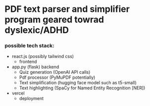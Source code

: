 # PDF text parser and simplifier program geared towrad dyslexic/ADHD

### possible tech stack: 
- react.js (possibly tailwind css)
    - frontend
- app.py (flask) backend
    - Quiz generation (OpenAI API calls)
    - Pdf processor (PyMuPDF potentially)
    - Text simplification (hugging face model such as t5-small)
    - Text highlighting (SpaCy for Named Entity Recognition [NER])
- vercel
    - deployment


